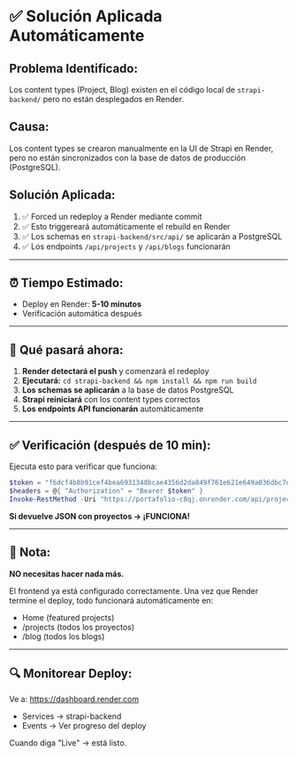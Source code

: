 # ✅ Solución Aplicada Automáticamente

## Problema Identificado:
Los content types (Project, Blog) existen en el código local de `strapi-backend/` pero no están desplegados en Render.

## Causa:
Los content types se crearon manualmente en la UI de Strapi en Render, pero no están sincronizados con la base de datos de producción (PostgreSQL).

## Solución Aplicada:

1. ✅ Forced un redeploy a Render mediante commit
2. ✅ Esto triggereará automáticamente el rebuild en Render
3. ✅ Los schemas en `strapi-backend/src/api/` se aplicarán a PostgreSQL
4. ✅ Los endpoints `/api/projects` y `/api/blogs` funcionarán

---

## ⏰ Tiempo Estimado:
- Deploy en Render: **5-10 minutos**
- Verificación automática después

---

## 🔄 Qué pasará ahora:

1. **Render detectará el push** y comenzará el redeploy
2. **Ejecutará:** `cd strapi-backend && npm install && npm run build`
3. **Los schemas se aplicarán** a la base de datos PostgreSQL
4. **Strapi reiniciará** con los content types correctos
5. **Los endpoints API funcionarán** automáticamente

---

## ✅ Verificación (después de 10 min):

Ejecuta esto para verificar que funciona:

```powershell
$token = "f6dcf4b8b91cef4bea6931348bcae4356d2da849f761e621e649a036dbc7d1d729d1cc10da5e8db9394b6264c31ab2eaf06835a08b6a6a3d7411664c5aa753288baa64aeac7c2ce6b41645a6b7dfb9c1ad10f7b20e40d3df39e7664d7babfa1234a7eda4f4b1940efc633f4236a65293dbbc3beb0e055b61c3f490480f049301"
$headers = @{ "Authorization" = "Bearer $token" }
Invoke-RestMethod -Uri "https://portafolio-c8qj.onrender.com/api/projects" -Headers $headers
```

**Si devuelve JSON con proyectos → ¡FUNCIONA!**

---

## 📝 Nota:

**NO necesitas hacer nada más.**

El frontend ya está configurado correctamente. Una vez que Render termine el deploy, todo funcionará automáticamente en:
- Home (featured projects)
- /projects (todos los proyectos)
- /blog (todos los blogs)

---

## 🔍 Monitorear Deploy:

Ve a: https://dashboard.render.com
- Services → strapi-backend
- Events → Ver progreso del deploy

Cuando diga "Live" → está listo.
